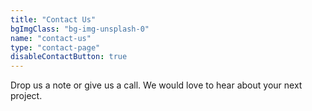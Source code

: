 ```yaml
---
title: "Contact Us"
bgImgClass: "bg-img-unsplash-0"
name: "contact-us"
type: "contact-page"
disableContactButton: true
---
```


Drop us a note or give us a call. We would love to hear about your next project.
